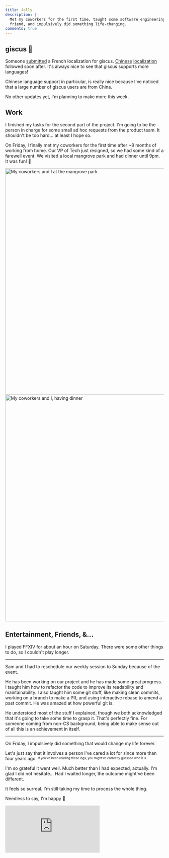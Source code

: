 ```yaml
---
title: Jolly
description: |-
  Met my coworkers for the first time, taught some software engineering to a
  friend, and impulsively did something life-changing.
comments: true
---
```


## giscus 💎

Someone [submitted][french-pr] a French localization for giscus.
[Chinese][chinese-pr1] [localization][chinese-pr2] followed soon after. It's
always nice to see that giscus supports more languages!

Chinese language support in particular, is really nice because I've noticed that
a large number of giscus users are from China.

No other updates yet, I'm planning to make more this week.

## Work

I finished my tasks for the second part of the project. I'm going to be the
person in charge for some small ad hoc requests from the product team. It
shouldn't be too hard... at least I hope so.

On Friday, I finally met my coworkers for the first time after ~8 months of
working from home. Our VP of Tech just resigned, so we had some kind of a
farewell event. We visited a local mangrove park and had dinner until 9pm. It
was fun! 🥳

<div className="mdx-image">
  <Image
    src="https://cdn.laymonage.com/personal/img/gada1_291021.jpg"
    alt="My coworkers and I at the mangrove park"
    width="960"
    height="720" />
</div>

<div className="mdx-image">
  <Image
    src="https://cdn.laymonage.com/personal/img/gada2_291021.jpg"
    alt="My coworkers and I, having dinner"
    width="960"
    height="720" />
</div>

## Entertainment, Friends, &...

I played FFXIV for about an hour on Saturday. There were some other things to
do, so I couldn't play longer.

---

Sam and I had to reschedule our weekly session to Sunday because of the event.

He has been working on our project and he has made some great progress. I taught
him how to refactor the code to improve its readability and maintainability. I
also taught him some git stuff, like making clean commits, working on a branch
to make a PR, and using interactive rebase to amend a past commit. He was amazed
at how powerful git is.

He understood most of the stuff I explained, though we both acknowledged that
it's going to take some time to grasp it. That's perfectly fine. For someone
coming from non-CS background, being able to make sense out of all this is an
achievement in itself.

---

On Friday, I impulsively did something that would change my life forever.

Let's just say that it involves a person I've cared a lot for since more than
four years ago.
<sup className="text-white dark:text-gray-900 hover:text-gray-700 dark:hover:text-gray-300">
<sub>&#73;&#102;&#32;&#121;&#111;&#117;&#39;&#118;&#101;&#32;&#98;&#101;&#101;&#110;&#32;&#114;&#101;&#97;&#100;&#105;&#110;&#103;&#32;&#116;&#104;&#101;&#115;&#101;&#32;&#108;&#111;&#103;&#115;&#44;&#32;&#121;&#111;&#117;&#32;&#109;&#105;&#103;&#104;&#116;&#39;&#118;&#101;&#32;&#99;&#111;&#114;&#114;&#101;&#99;&#116;&#108;&#121;&#32;&#103;&#117;&#101;&#115;&#115;&#101;&#100;&#32;&#119;&#104;&#111;&#32;&#105;&#116;&#32;&#105;&#115;&#46;</sub>
</sup>

I'm so grateful it went well. Much better than I had expected, actually. I'm
glad I did not hesitate... Had I waited longer, the outcome might've been
different.

It feels so surreal. I'm still taking my time to process the whole thing.

Needless to say, I'm happy 🥰

<div style={{
    position: "relative",
    paddingTop: "56.25%",
    marginBottom: "4rem",
  }}>
  <iframe src="https://www.youtube.com/embed/_bYzFTBDHu4" title="YouTube" frameBorder="0" allow="accelerometer; autoplay; clipboard-write; encrypted-media; gyroscope; picture-in-picture" allowFullScreen style={{
      position: "absolute",
      top: 0,
      left: 0,
      width: "100%",
      height: "100%",
    }}></iframe>
</div>

[french-pr]: https://github.com/giscus/giscus/pull/202
[chinese-pr1]: https://github.com/giscus/giscus/pull/204
[chinese-pr2]: https://github.com/giscus/giscus/pull/206
